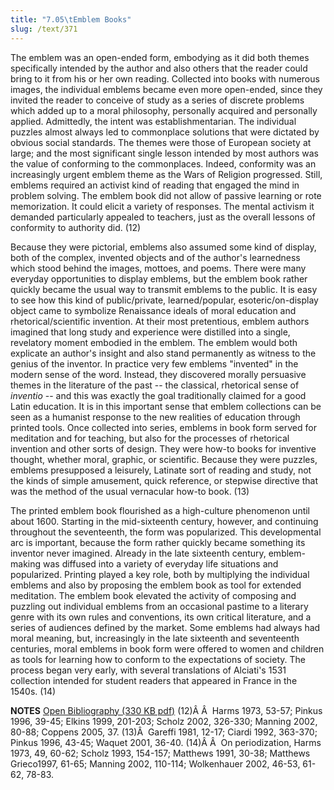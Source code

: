 ```yaml
---
title: "7.05\tEmblem Books"
slug: /text/371
---
```

The emblem was an open-ended form, embodying as it did both themes specifically intended by the author and also others that the reader could bring to it from his or her own reading. Collected into books with numerous images, the individual emblems became even more open-ended, since they invited the reader to conceive of study as a series of discrete problems which added up to a moral philosophy, personally acquired and personally applied. Admittedly, the intent was establishmentarian. The individual puzzles almost always led to commonplace solutions that were dictated by obvious social standards. The themes were those of European society at large; and the most significant single lesson intended by most authors was the value of conforming to the commonplaces. Indeed, conformity was an increasingly urgent emblem theme as the Wars of Religion progressed. Still, emblems required an activist kind of reading that engaged the mind in problem solving. The emblem book did not allow of passive learning or rote memorization. It could elicit a variety of responses. The mental activism it demanded particularly appealed to teachers, just as the overall lessons of conformity to authority did. (12)

Because they were pictorial, emblems also assumed some kind of display, both of the complex, invented objects and of the author's learnedness which stood behind the images, mottoes, and poems. There were many everyday opportunities to display emblems, but the emblem book rather quickly became the usual way to transmit emblems to the public. It is easy to see how this kind of public/private, learned/popular, esoteric/on-display object came to symbolize Renaissance ideals of moral education and rhetorical/scientific invention. At their most pretentious, emblem authors imagined that long study and experience were distilled into a single, revelatory moment embodied in the emblem. The emblem would both explicate an author's insight and also stand permanently as witness to the genius of the inventor. In practice very few emblems "invented" in the modern sense of the word. Instead, they discovered morally persuasive themes in the literature of the past -- the classical, rhetorical sense of <em>inventio</em> -- and this was exactly the goal traditionally claimed for a good Latin education. It is in this important sense that emblem collections can be seen as a humanist response to the new realities of education through printed tools. Once collected into series, emblems in book form served for meditation and for teaching, but also for the processes of rhetorical invention and other sorts of design. They were how-to books for inventive thought, whether moral, graphic, or scientific. Because they were puzzles, emblems presupposed a leisurely, Latinate sort of reading and study, not the kinds of simple amusement, quick reference, or stepwise directive that was the method of the usual vernacular how-to book. (13)

The printed emblem book flourished as a high-culture phenomenon until about 1600. Starting in the mid-sixteenth century, however, and continuing throughout the seventeenth, the form was popularized. This developmental arc is important, because the form rather quickly became something its inventor never imagined. Already in the late sixteenth century, emblem-making was diffused into a variety of everyday life situations and popularized. Printing played a key role, both by multiplying the individual emblems and also by proposing the emblem book as tool for extended meditation. The emblem book elevated the activity of composing and puzzling out individual emblems from an occasional pastime to a literary genre with its own rules and conventions, its own critical literature, and a series of audiences defined by the market. Some emblems had always had moral meaning, but, increasingly in the late sixteenth and seventeenth centuries, moral emblems in book form were offered to women and children as tools for learning how to conform to the expectations of society. The process began very early, with several translations of Alciati's 1531 collection intended for student readers that appeared in France in the 1540s. (14)

<strong>NOTES</strong>
<a href="http://www.humanismforsale.org/bibliography.pdf" target="new">Open Bibliography (330 KB pdf)</a>
(12)Â Â  Harms 1973, 53-57; Pinkus 1996, 39-45; Elkins 1999, 201-203; Scholz 2002, 326-330; Manning 2002, 80-88; Coppens 2005, 37.
(13)Â  Gareffi 1981, 12-17; Ciardi 1992, 363-370; Pinkus 1996, 43-45; Waquet 2001, 36-40.
(14)Â Â  On periodization, Harms 1973, 49, 60-62; Scholz 1993, 154-157; Matthews 1991, 30-38; Matthews Grieco1997, 61-65; Manning 2002, 110-114; Wolkenhauer 2002, 46-53, 61-62, 78-83.
